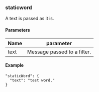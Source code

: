 
### staticword

A text is passed as it is.

#### Parameters

| Name   | parameter |
|--------|------------------------------|
| text   | Message passed to a filter.  |

#### Example

    "staticWord": {
      "text": "test word."
    }

